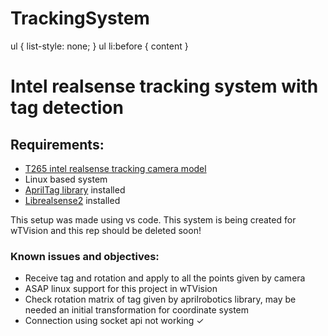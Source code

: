 # TrackingSystem
ul {
  list-style: none;
}
ul li:before {
  content
}
<h1>Intel realsense tracking system with tag detection</h1>
<h2>Requirements:</h2>

<ul>
  <li><a href="https://www.intelrealsense.com/tracking-camera-t265/">T265 intel realsense tracking camera model</a></li>
  <li>Linux based system</li>
  <li><a href="https://github.com/AprilRobotics/apriltag">AprilTag library</a> installed</li>
  <li><a href="https://github.com/IntelRealSense/librealsense">Librealsense2</a> installed</li>
</ul>

This setup was made using vs code.
This system is being created for wTVision and this rep should be deleted soon!

<h3>Known issues and objectives:</h3>
<ul>
<li>Receive tag and rotation and apply to all the points given by camera</li>
<li>ASAP linux support for this project in wTVision</li>
<li>Check rotation matrix of tag given by aprilrobotics library, may be needed an initial transformation for coordinate system</li>
<li>Connection using socket api not working ✓</li>
</ul>